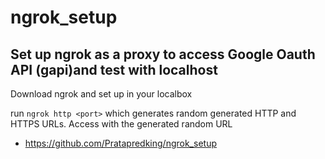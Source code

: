# ngrok_setup

## Set up ngrok as a proxy to access Google Oauth API (gapi)and test with localhost

Download ngrok and set up in your localbox

run `ngrok http <port>` which generates random generated HTTP and HTTPS URLs. Access with the generated random URL
  - https://github.com/Pratapredking/ngrok_setup
  



